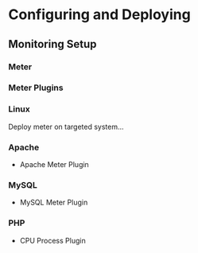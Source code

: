 # Configuring and Deploying

## Monitoring Setup

### Meter

### Meter Plugins

### Linux

Deploy meter on targeted system...


### Apache

- Apache Meter Plugin

### MySQL

- MySQL Meter Plugin

### PHP

- CPU Process Plugin


